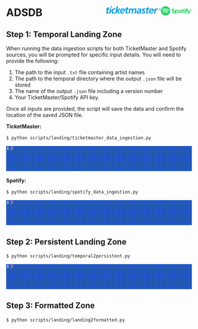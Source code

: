 # ADSDB <a href="https://github.com/evamartin1240/ADSDB"><img src="others/spotify.png" align="right" height="25" /></a> <a href="https://github.com/evamartin1240/ADSDB"><img src="others/ticketmaster.png" align="right" height="20" /></a>

## Step 1: Temporal Landing Zone

When running the data ingestion scripts for both TicketMaster and Spotify sources,
you will be prompted for specific input details. You will need to provide the
following:

1. The path to the input `.txt` file containing artist names
2. The path to the temporal directory where the output `.json` file will be stored
3. The name of the output `.json` file including a version number
4. Your TicketMaster/Spotify API key.

Once all inputs are provided, the script will save the data and confirm the
location of the saved JSON file.

**TicketMaster:**

```bash
$ python scripts/landing/ticketmaster_data_ingestion.py
```

<img src="others/salida.gif">

**Spotify:**

```bash
$ python scripts/landing/spotify_data_ingestion.py
```

<img src="others/salida.gif">

## Step 2: Persistent Landing Zone

```bash
$ python scripts/landing/temporal2persistent.py
```

<img src="others/salida.gif">

## Step 3: Formatted Zone

```bash
$ python scripts/landing/landing2formatted.py
```